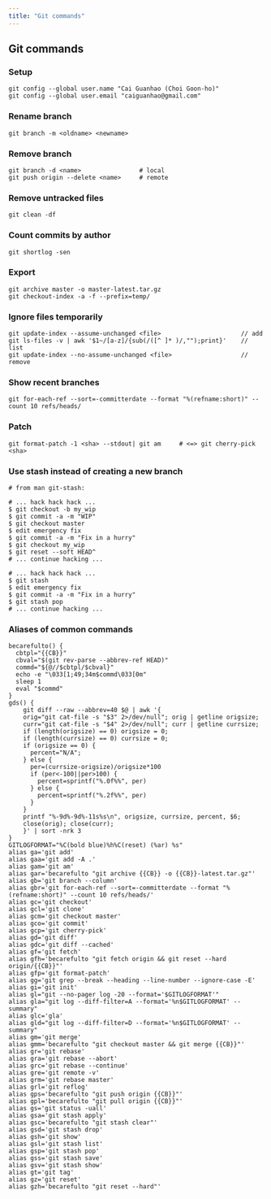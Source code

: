 ```yaml
---
title: "Git commands"
---
```

## Git commands

### Setup

    git config --global user.name "Cai Guanhao (Choi Goon-ho)"
    git config --global user.email "caiguanhao@gmail.com"

### Rename branch

    git branch -m <oldname> <newname>

### Remove branch

    git branch -d <name>                # local
    git push origin --delete <name>     # remote

### Remove untracked files

    git clean -df

### Count commits by author

    git shortlog -sen

### Export

    git archive master -o master-latest.tar.gz
    git checkout-index -a -f --prefix=temp/

### Ignore files temporarily

    git update-index --assume-unchanged <file>                      // add
    git ls-files -v | awk '$1~/[a-z]/{sub(/([^ ]* )/,"");print}'    // list
    git update-index --no-assume-unchanged <file>                   // remove

### Show recent branches

    git for-each-ref --sort=-committerdate --format "%(refname:short)" --count 10 refs/heads/

### Patch

    git format-patch -1 <sha> --stdout| git am     # <=> git cherry-pick <sha>

### Use stash instead of creating a new branch

    # from man git-stash:

    # ... hack hack hack ...
    $ git checkout -b my_wip
    $ git commit -a -m "WIP"
    $ git checkout master
    $ edit emergency fix
    $ git commit -a -m "Fix in a hurry"
    $ git checkout my_wip
    $ git reset --soft HEAD^
    # ... continue hacking ...

    # ... hack hack hack ...
    $ git stash
    $ edit emergency fix
    $ git commit -a -m "Fix in a hurry"
    $ git stash pop
    # ... continue hacking ...

### Aliases of common commands

    becarefulto() {
      cbtpl="{{CB}}"
      cbval="$(git rev-parse --abbrev-ref HEAD)"
      commd="${@//$cbtpl/$cbval}"
      echo -e "\033[1;49;34m$commd\033[0m"
      sleep 1
      eval "$commd"
    }
    gds() {
        git diff --raw --abbrev=40 $@ | awk '{
        orig="git cat-file -s "$3" 2>/dev/null"; orig | getline origsize;
        curr="git cat-file -s "$4" 2>/dev/null"; curr | getline currsize;
        if (length(origsize) == 0) origsize = 0;
        if (length(currsize) == 0) currsize = 0;
        if (origsize == 0) {
          percent="N/A";
        } else {
          per=(currsize-origsize)/origsize*100
          if (per<-100||per>100) {
            percent=sprintf("%.0f%%", per)
          } else {
            percent=sprintf("%.2f%%", per)
          }
        }
        printf "%-9d%-9d%-11s%s\n", origsize, currsize, percent, $6;
        close(orig); close(curr);
        }' | sort -nrk 3
    }
    GITLOGFORMAT="%C(bold blue)%h%C(reset) (%ar) %s"
    alias ga='git add'
    alias gaa='git add -A .'
    alias gam='git am'
    alias gar='becarefulto "git archive {{CB}} -o {{CB}}-latest.tar.gz"'
    alias gb='git branch --column'
    alias gbr='git for-each-ref --sort=-committerdate --format "%(refname:short)" --count 10 refs/heads/'
    alias gc='git checkout'
    alias gcl='git clone'
    alias gcm='git checkout master'
    alias gco='git commit'
    alias gcp='git cherry-pick'
    alias gd='git diff'
    alias gdc='git diff --cached'
    alias gf='git fetch'
    alias gfh='becarefulto "git fetch origin && git reset --hard origin/{{CB}}"'
    alias gfp='git format-patch'
    alias gg='git grep --break --heading --line-number --ignore-case -E'
    alias gi='git init'
    alias gl="git --no-pager log -20 --format='$GITLOGFORMAT'"
    alias gla="git log --diff-filter=A --format='%n$GITLOGFORMAT' --summary"
    alias glc='gla'
    alias gld="git log --diff-filter=D --format='%n$GITLOGFORMAT' --summary"
    alias gm='git merge'
    alias gmm='becarefulto "git checkout master && git merge {{CB}}"'
    alias gr='git rebase'
    alias gra='git rebase --abort'
    alias grc='git rebase --continue'
    alias gre='git remote -v'
    alias grm='git rebase master'
    alias grl='git reflog'
    alias gps='becarefulto "git push origin {{CB}}"'
    alias gpl='becarefulto "git pull origin {{CB}}"'
    alias gs='git status -uall'
    alias gsa='git stash apply'
    alias gsc='becarefulto "git stash clear"'
    alias gsd='git stash drop'
    alias gsh='git show'
    alias gsl='git stash list'
    alias gsp='git stash pop'
    alias gss='git stash save'
    alias gsv='git stash show'
    alias gt='git tag'
    alias gz='git reset'
    alias gzh='becarefulto "git reset --hard"'
